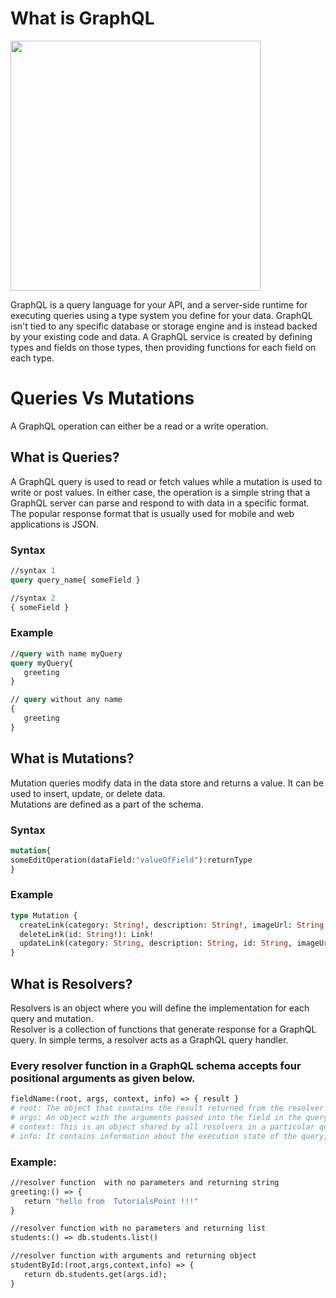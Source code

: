 
# What is GraphQL
<img src="https://user-images.githubusercontent.com/52594844/184219291-446d556e-473b-4c54-8dea-6e2729e45e07.png" width="400">

GraphQL is a query language for your API, and a server-side runtime for executing queries using a type system you define for your data. GraphQL isn't tied to any specific database or storage engine and is instead backed by your existing code and data.
A GraphQL service is created by defining types and fields on those types, then providing functions for each field on each type.

# Queries Vs Mutations
A GraphQL operation can either be a read or a write operation.

## What is Queries?
A GraphQL query is used to read or fetch values while a mutation is used to write or post values. In either case, the operation is a simple string that a GraphQL server can parse and respond to with data in a specific format. The popular response format that is usually used for mobile and web applications is JSON.

### Syntax
```graphql
//syntax 1
query query_name{ someField }

//syntax 2
{ someField }
```

### Example
```graphql
//query with name myQuery
query myQuery{
   greeting
}

// query without any name
{
   greeting
}
```

## What is Mutations?
Mutation queries modify data in the data store and returns a value. It can be used to insert, update, or delete data.    
Mutations are defined as a part of the schema.

### Syntax
```graphql
mutation{
someEditOperation(dataField:"valueOfField"):returnType
}
```
### Example
```graphql
type Mutation {
  createLink(category: String!, description: String!, imageUrl: String!, title: String!, url: String!): Link!
  deleteLink(id: String!): Link!
  updateLink(category: String, description: String, id: String, imageUrl: String, title: String, url: String): Link!
}
```
## What is Resolvers?
Resolvers is an object where you will define the implementation for each query and mutation.  
Resolver is a collection of functions that generate response for a GraphQL query. In simple terms, a resolver acts as a GraphQL query handler.   
### Every resolver function in a GraphQL schema accepts four positional arguments as given below.
```graphql
fieldName:(root, args, context, info) => { result }
# root: The object that contains the result returned from the resolver on the parent field.
# args: An object with the arguments passed into the field in the query.
# context: This is an object shared by all resolvers in a particular query
# info: It contains information about the execution state of the query, including the field name, path to the field from the root.
```
### Example:
```graphql
//resolver function  with no parameters and returning string
greeting:() => {
   return "hello from  TutorialsPoint !!!"
}

//resolver function with no parameters and returning list
students:() => db.students.list()

//resolver function with arguments and returning object
studentById:(root,args,context,info) => {
   return db.students.get(args.id);
}
```

